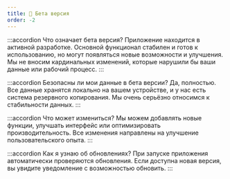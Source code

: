 ```yaml
---
title: 🚧 Бета версия
order: -2
---
```


:::accordion Что означает бета версия?
Приложение находится в активной разработке. Основной функционал стабилен и готов к использованию, но могут появляться новые возможности и улучшения. Мы не вносим кардинальных изменений, которые нарушили бы ваши данные или рабочий процесс.
:::

:::accordion Безопасны ли мои данные в бета версии?
Да, полностью. Все данные хранятся локально на вашем устройстве, и у нас есть система резервного копирования. Мы очень серьёзно относимся к стабильности данных.
:::

:::accordion Что может измениться?
Мы можем добавлять новые функции, улучшать интерфейс или оптимизировать производительность. Все изменения направлены на улучшение пользовательского опыта.
:::

:::accordion Как я узнаю об обновлениях?
При запуске приложения автоматически проверяются обновления. Если доступна новая версия, вы увидите уведомление с возможностью обновить.
:::

